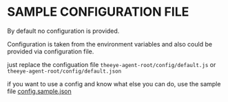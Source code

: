 # SAMPLE CONFIGURATION FILE

By default no configuration is provided.

Configuration is taken from the environment variables and also could be provided via configuration file.

just replace the configuation file `theeye-agent-root/config/default.js` or `theeye-agent-root/config/default.json`

if you want to use a config and know what else you can do, use the sample file [config.sample.json](https://github.com/theeye-io-team/theeye-docs/blob/master/agent/config.sample.js)
